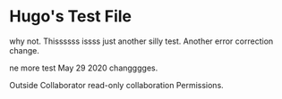 # Hugo's Test File
why not.
Thissssss issss just another silly test. Another error correction change.

ne more test May 29 2020 changggges.

Outside Collaborator read-only collaboration Permissions.
